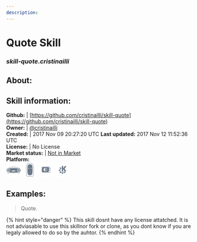 ```yaml
--- 
description: 
---
```


# Quote Skill  
### _skill-quote.cristinailli_  
## About:  


## Skill information:  
**Github:** | [https://github.com/cristinailli/skill-quote](https://github.com/cristinailli/skill-quote)  
**Owner:** | [@cristinailli](https://github.com/cristinailli)  
**Created:** | 2017 Nov 09 20:27:20 UTC  **Last updated:** 2017 Nov 12 11:52:36 UTC  
**License:** | No License  
**Market status:** | [Not in Market](https://market.mycroft.ai/skill/)  
**Platform:**  
 ![](../.gitbook/assets/mark-1-icon.png)  ![](../.gitbook/assets/mark-2-icon.png)  ![](../.gitbook/assets/picroft-icon.png)  ![](../.gitbook/assets/kde.png)   
## Examples:  
> Quote.  
  
{% hint style="danger" %}
This skill dosnt have any license attatched. It is not adviasable to use this skillnor fork or clone, as you dont know if you are legaly allowed to do so by the auhtor.
{% endhint %}
